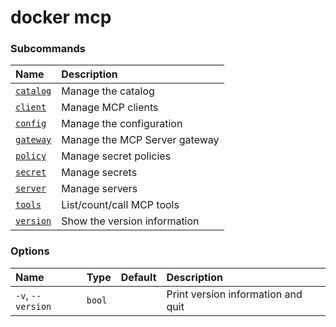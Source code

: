 # docker mcp

<!---MARKER_GEN_START-->
### Subcommands

| Name                        | Description                   |
|:----------------------------|:------------------------------|
| [`catalog`](mcp_catalog.md) | Manage the catalog            |
| [`client`](mcp_client.md)   | Manage MCP clients            |
| [`config`](mcp_config.md)   | Manage the configuration      |
| [`gateway`](mcp_gateway.md) | Manage the MCP Server gateway |
| [`policy`](mcp_policy.md)   | Manage secret policies        |
| [`secret`](mcp_secret.md)   | Manage secrets                |
| [`server`](mcp_server.md)   | Manage servers                |
| [`tools`](mcp_tools.md)     | List/count/call MCP tools     |
| [`version`](mcp_version.md) | Show the version information  |


### Options

| Name              | Type   | Default | Description                        |
|:------------------|:-------|:--------|:-----------------------------------|
| `-v`, `--version` | `bool` |         | Print version information and quit |


<!---MARKER_GEN_END-->

